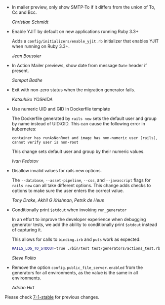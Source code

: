 *   In mailer preview, only show SMTP-To if it differs from the union of To, Cc and Bcc.

    *Christian Schmidt*

*   Enable YJIT by default on new applications running Ruby 3.3+

    Adds a `config/initializers/enable_yjit.rb` initializer that enables YJIT
    when running on Ruby 3.3+.

    *Jean Boussier*

*   In Action Mailer previews, show date from message `Date` header if present.

    *Sampat Badhe*

*   Exit with non-zero status when the migration generator fails.

    *Katsuhiko YOSHIDA*

*   Use numeric UID and GID in Dockerfile template

    The Dockerfile generated by `rails new` sets the default user and group
    by name instead of UID:GID. This can cause the following error in kubernetes:

    ```
    container has runAsNonRoot and image has non-numeric user (rails), cannot verify user is non-root
    ```

    This change sets default user and group by their numeric values.

    *Ivan Fedotov*

*   Disallow invalid values for rails new options.

    The `--database`, `--asset-pipeline`, `--css`, and `--javascript` flags for
    `rails new` can all take different options. This change adds checks to
    options to make sure the user enters the correct value.

    *Tony Drake*, *Akhil G Krishnan*, *Petrik de Heus*

*   Conditionally print `$stdout` when invoking `run_generator`

    In an effort to improve the developer experience when debugging
    generator tests, we add the ability to conditionally print `$stdout`
    instead of capturing it.

    This allows for calls to `binding.irb` and `puts` work as expected.

    ```sh
    RAILS_LOG_TO_STDOUT=true ./bin/test test/generators/actions_test.rb
    ```

    *Steve Polito*

*   Remove the option `config.public_file_server.enabled` from the generators
    for all environments, as the value is the same in all environments.

    *Adrian Hirt*

Please check [7-1-stable](https://github.com/rails/rails/blob/7-1-stable/railties/CHANGELOG.md) for previous changes.
